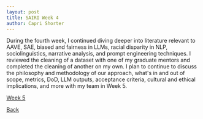```yaml
---
layout: post
title: SAIRI Week 4
author: Capri Shorter
---
```


During the fourth week, I continued diving deeper into literature relevant to AAVE, SAE, biased and fairness in LLMs, racial disparity in NLP, sociolinguistics, narrative analysis, and prompt engineering techniques. I reviewed the cleaning of a dataset with one of my graduate
mentors and completed the cleaning of another on my own. I plan to continue to discuss the philosophy and methodology of our approach, what's in and out of scope, metrics, DoD, LLM outputs, acceptance criteria, cultural and ethical implications, and more with my team in Week 5.    

[Week 5](./week5.md)

[Back](./)

